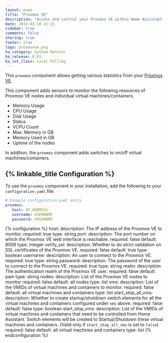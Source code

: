 ```yaml
---
layout: page
title: "Proxmox VE"
description: "Access and control your Proxmox VE within Home Assistant."
date: 2019-03-18 22:21
sidebar: true
comments: false
sharing: true
footer: true
logo: proxmoxve.png
ha_category: System Monitor
ha_release: 0.91
ha_iot_class: Local Polling
---
```


This `proxmox` component allows getting various statistics from your [Proxmox VE](https://www.proxmox.com/en/proxmox-ve).

This component adds sensors to monitor the following resources of Proxmox VE nodes and individual virtual machines/containers.
* Memory Usage
* CPU Usage
* Disk Usage
* Status
* VCPU Count
* Max. Memory in GB
* Memory Used in GB
* Uptime of the nodes
 
In addition, the `proxmox` component adds switches to on/off virtual machines/containers.

## {% linkable_title Configuration %}

To use the `proxmox` component in your installation, add the following to your `configuration.yaml` file:

```yaml
# Example configuration.yaml entry
proxmox:
   host: IP_ADDRESS
   username: USERNAME
   password: PASSWORD
```

{% configuration %}
host:
  description: The IP address of the Proxmox VE to monitor.
  required: true
  type: string
port:
  description: The port number on which the Proxmox VE web interface is reachable.
  required: false
  default: 8006
  type: integer
verify_ssl:
  description: Whether to do strict validation on SSL certificates of the Proxmox VE.
  required: false
  default: true
  type: boolean
username:
  description: An user to connect to the Proxmox VE.
  required: true
  type: string
password:
  description: The password of the user to connect to the Proxmox VE.
  required: true
  type: string
realm:
  description: The authentication realm of the Proxmox VE user.
  required: false
  default: pam
  type: string
nodes:
  description: List of the Proxmox VE nodes to monitor
  required: false
  default: all nodes
  type: list
vms:
  description: List of the VMIDs of virtual machines and containers to monitor.
  required: false
  default: all virtual machines and containers
  type: list
start_stop_all_vms:
  description: Whether to create startup/shutdown switch elements for all the virtual machines and containers configured under `vms` above.
  required: false
  default: false
  type: boolean
start_stop_vms:
  description: List of the VMIDs of virtual machines and containers that need to be controlled from Home Assistant. Switch elements will be created to Startup/Shutdown these virtual machines and containers. (Valid only if `start_stop_all_vms` is set to `false`)
  required: false
  default: all virtual machines and containers
  type: list
{% endconfiguration %}
